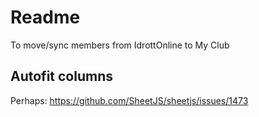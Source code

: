 # Readme

To move/sync members from IdrottOnline to My Club

## Autofit columns

Perhaps:
https://github.com/SheetJS/sheetjs/issues/1473

